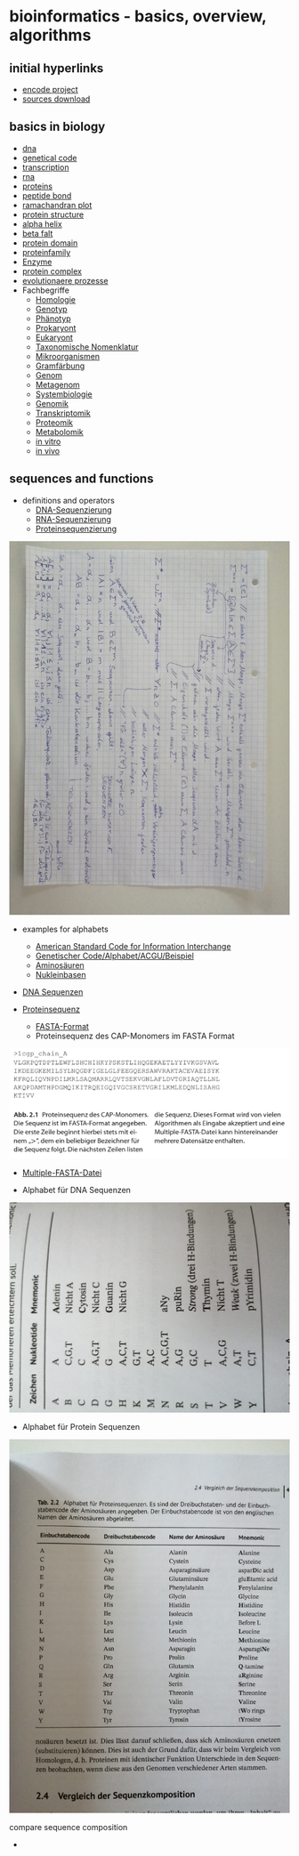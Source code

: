 # bioinformatics - basics, overview, algorithms

## initial hyperlinks

* [encode project](https://www.encodeproject.org/)
* [sources download](https://application.wiley-vch.de/HOME/bioinformatik/index.html)

## basics in biology

* [dna](https://en.wikipedia.org/wiki/DNA)
* [genetical code](https://de.wikipedia.org/wiki/Genetischer_Code)
* [transcription](https://de.wikipedia.org/wiki/Transkription_(Biologie))
* [rna](https://en.wikipedia.org/wiki/RNA)
* [proteins](https://en.wikipedia.org/wiki/Protein)
* [peptide bond](https://de.wikipedia.org/wiki/Peptidbindung)
* [ramachandran plot](https://en.wikipedia.org/wiki/Ramachandran_plot)
* [protein structure](https://en.wikipedia.org/wiki/Protein_structure)
* [alpha helix](https://en.wikipedia.org/wiki/Alpha_helix)
* [beta falt](https://de.wikipedia.org/wiki/%CE%92-Faltblatt)
* [protein domain](https://en.wikipedia.org/wiki/Protein_domain)
* [proteinfamily](https://en.wikipedia.org/wiki/Protein_family)
* [Enzyme](https://en.wikipedia.org/wiki/Enzyme)
* [protein complex](https://en.wikipedia.org/wiki/Protein_complex)
* [evolutionaere prozesse](https://de.wikipedia.org/wiki/Evolution#:~:text=Diese%20Prozesse%20sind%20die%20zentrale,%2C%20Rekombination%2C%20Selektion%20und%20Gendrift.)
* Fachbegriffe
    * [Homologie](https://www.bionity.com/de/lexikon/Homologie_%28Biologie%29.html)
    * [Genotyp](https://www.bionity.com/de/lexikon/Genotyp.html)
    * [Phänotyp](https://www.bionity.com/de/lexikon/Ph%C3%A4notyp.html)
    * [Prokaryont](https://www.bionity.com/de/lexikon/Prokaryoten.html)
    * [Eukaryont](http://www.zytologie-online.net/)
    * [Taxonomische Nomenklatur](https://de.wikipedia.org/wiki/Nomenklatur_(Biologie))
    * [Mikroorganismen](https://de.wikipedia.org/wiki/Mikroorganismus)
    * [Gramfärbung](https://de.wikipedia.org/wiki/Gram-F%C3%A4rbung)
    * [Genom](https://de.wikipedia.org/wiki/Genom)
    * [Metagenom](https://de.wikipedia.org/wiki/Metagenomik)
    * [Systembiologie](https://de.wikipedia.org/wiki/Systembiologie)
    * [Genomik](https://de.wikipedia.org/wiki/Genom)
    * [Transkriptomik](https://de.wikipedia.org/wiki/Transkriptom)
    * [Proteomik](https://de.wikipedia.org/wiki/Proteomik)
    * [Metabolomik](https://de.wikipedia.org/wiki/Metabolom)
    * [in vitro](https://de.wikipedia.org/wiki/In_vitro)
    * [in vivo](https://de.wikipedia.org/wiki/In_vivo)
                      
## sequences and functions

* definitions and operators
   * [DNA-Sequenzierung](https://de.wikipedia.org/wiki/DNA-Sequenzierung)
   * [RNA-Sequenzierung](https://de.wikipedia.org/wiki/RNA-Sequenzierung)
   * [Proteinsequenzierung](https://de.wikipedia.org/wiki/Proteinsequenzierung)

![sequences in a mathematical sense](images/sequences.jpg)
   
   * examples for alphabets
      * [American Standard Code for Information Interchange](https://de.wikipedia.org/wiki/American_Standard_Code_for_Information_Interchange)
      * [Genetischer Code/Alphabet/ACGU/Beispiel](https://de.wikiversity.org/wiki/Genetischer_Code/Alphabet/ACGU/Beispiel)
      * [Aminosäuren](https://www.chemie.de/lexikon/Aminos%C3%A4uren.html)
      * [Nukleinbasen](https://de.wikipedia.org/wiki/Nukleinbasen)

* [DNA Sequenzen](https://de.wikipedia.org/wiki/DNA-Sequenzierung)
* [Proteinsequenz](https://de.wikipedia.org/wiki/Aminos%C3%A4uresequenz)
   * [FASTA-Format](https://de.wikipedia.org/wiki/FASTA-Format)
   * Proteinsequenz des CAP-Monomers im FASTA Format

![CAP-Monomer in FASTA file format](images/cap_monomer_fasta_format.jpg)

   * [Multiple-FASTA-Datei](https://www.metagenomics.wiki/tools/fastq/multi-fasta-format)
   
   * Alphabet für DNA Sequenzen

![alphabet for dna sequences](images/alphabet_dna_sequences.jpg)

   * Alphabet für Protein Sequenzen

![alphabet for protein sequences](images/alphabet_protein_sequences.jpg)

compare sequence composition
   * []()
